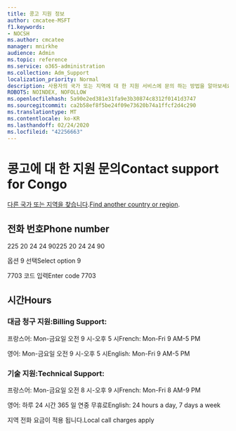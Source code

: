 ```yaml
---
title: 콩고 지원 정보
author: cmcatee-MSFT
f1.keywords:
- NOCSH
ms.author: cmcatee
manager: mnirkhe
audience: Admin
ms.topic: reference
ms.service: o365-administration
ms.collection: Adm_Support
localization_priority: Normal
description: 사용자의 국가 또는 지역에 대 한 지원 서비스에 문의 하는 방법을 알아보세요.
ROBOTS: NOINDEX, NOFOLLOW
ms.openlocfilehash: 5a90e2ed381e31fa9e3b30874c8312f0141d3747
ms.sourcegitcommit: ca2b58ef8f5be24f09e73620b74a1ffcf2d4c290
ms.translationtype: MT
ms.contentlocale: ko-KR
ms.lasthandoff: 02/24/2020
ms.locfileid: "42256663"
---
```

# <a name="contact-support-for-congo"></a><span data-ttu-id="05419-103">콩고에 대 한 지원 문의</span><span class="sxs-lookup"><span data-stu-id="05419-103">Contact support for Congo</span></span>

<span data-ttu-id="05419-104">[다른 국가 또는 지역을 찾습니다](../contact-support-for-business-products.md).</span><span class="sxs-lookup"><span data-stu-id="05419-104">[Find another country or region](../contact-support-for-business-products.md).</span></span>

## <a name="phone-number"></a><span data-ttu-id="05419-105">전화 번호</span><span class="sxs-lookup"><span data-stu-id="05419-105">Phone number</span></span>
<span data-ttu-id="05419-106">225 20 24 24 90</span><span class="sxs-lookup"><span data-stu-id="05419-106">225 20 24 24 90</span></span>

<span data-ttu-id="05419-107">옵션 9 선택</span><span class="sxs-lookup"><span data-stu-id="05419-107">Select option 9</span></span>

<span data-ttu-id="05419-108">7703 코드 입력</span><span class="sxs-lookup"><span data-stu-id="05419-108">Enter code 7703</span></span>

## <a name="hours"></a><span data-ttu-id="05419-109">시간</span><span class="sxs-lookup"><span data-stu-id="05419-109">Hours</span></span>
### <a name="billing-support"></a><span data-ttu-id="05419-110">대금 청구 지원:</span><span class="sxs-lookup"><span data-stu-id="05419-110">Billing Support:</span></span>

<span data-ttu-id="05419-111">프랑스어: Mon-금요일 오전 9 시-오후 5 시</span><span class="sxs-lookup"><span data-stu-id="05419-111">French: Mon-Fri 9 AM-5 PM</span></span>

<span data-ttu-id="05419-112">영어: Mon-금요일 오전 9 시-오후 5 시</span><span class="sxs-lookup"><span data-stu-id="05419-112">English: Mon-Fri 9 AM-5 PM</span></span>

### <a name="technical-support"></a><span data-ttu-id="05419-113">기술 지원:</span><span class="sxs-lookup"><span data-stu-id="05419-113">Technical Support:</span></span>

<span data-ttu-id="05419-114">프랑스어: Mon-금요일 오전 8 시-오후 9 시</span><span class="sxs-lookup"><span data-stu-id="05419-114">French: Mon-Fri 8 AM-9 PM</span></span>

<span data-ttu-id="05419-115">영어: 하루 24 시간 365 일 연중 무휴로</span><span class="sxs-lookup"><span data-stu-id="05419-115">English: 24 hours a day, 7 days a week</span></span>

<span data-ttu-id="05419-116">지역 전화 요금이 적용 됩니다.</span><span class="sxs-lookup"><span data-stu-id="05419-116">Local call charges apply</span></span>